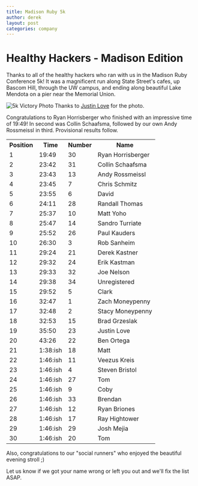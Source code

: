 ```yaml
---
title: Madison Ruby 5k
author: derek
layout: post
categories: company
---
```


# Healthy Hackers - Madison Edition

Thanks to all of the healthy hackers who ran with us in the Madison Ruby Conference 5k! It was a magnificent run along State Street's cafes, up Bascom Hill, through the UW campus, and ending along beautiful Lake Mendota on a pier near the Memorial Union.

![5k Victory Photo](http://farm7.static.flickr.com/6061/6065169457_460b87550e_b.jpg)
Thanks to [Justin Love](http://twitter.com/wondible) for the photo.

Congratulations to Ryan Horrisberger who finished with an impressive time of 19:49! In second was Collin Schaafsma, followed by our own Andy Rossmeissl in third. Provisional results follow.

<!-- more start -->

<table>
<tr><th>Position</th><th>Time</th><th>Number</th><th>Name</th></tr>
<tr><td>1</td><td>19:49</td><td>30</td><td>Ryan Horrisberger</td></tr>
<tr><td>2</td><td>23:42</td><td>31</td><td>Collin Schaafsma</td></tr>
<tr><td>3</td><td>23:43</td><td>13</td><td>Andy Rossmeissl</td></tr>
<tr><td>4</td><td>23:45</td><td>7</td><td>Chris Schmitz</td></tr>
<tr><td>5</td><td>23:55</td><td>6</td><td>David</td></tr>
<tr><td>6</td><td>24:11</td><td>28</td><td>Randall Thomas</td></tr>
<tr><td>7</td><td>25:37</td><td>10</td><td>Matt Yoho</td></tr>
<tr><td>8</td><td>25:47</td><td>14</td><td>Sandro Turriate</td></tr>
<tr><td>9</td><td>25:52</td><td>26</td><td>Paul Kauders</td></tr>
<tr><td>10</td><td>26:30</td><td>3</td><td>Rob Sanheim</td></tr>
<tr><td>11</td><td>29:24</td><td>21</td><td>Derek Kastner</td></tr>
<tr><td>12</td><td>29:32</td><td>24</td><td>Erik Kastman</td></tr>
<tr><td>13</td><td>29:33</td><td>32</td><td>Joe Nelson</td></tr>
<tr><td>14</td><td>29:38</td><td>34</td><td>Unregistered</td></tr>
<tr><td>15</td><td>29:52</td><td>5</td><td>Clark</td></tr>
<tr><td>16</td><td>32:47</td><td>1</td><td>Zach Moneypenny</td></tr>
<tr><td>17</td><td>32:48</td><td>2</td><td>Stacy Moneypenny</td></tr>
<tr><td>18</td><td>32:53</td><td>15</td><td>Brad Grzeslak</td></tr>
<tr><td>19</td><td>35:50</td><td>23</td><td>Justin Love</td></tr>
<tr><td>20</td><td>43:26</td><td>22</td><td>Ben Ortega</td></tr>
<tr><td>21</td><td>1:38:ish</td><td>18</td><td>Matt</td></tr>
<tr><td>22</td><td>1:46:ish</td><td>11</td><td>Veezus Kreis</td></tr>
<tr><td>23</td><td>1:46:ish</td><td>4</td><td>Steven Bristol</td></tr>
<tr><td>24</td><td>1:46:ish</td><td>27</td><td>Tom</td></tr>
<tr><td>25</td><td>1:46:ish</td><td>9</td><td>Coby</td></tr>
<tr><td>26</td><td>1:46:ish</td><td>33</td><td>Brendan</td></tr>
<tr><td>27</td><td>1:46:ish</td><td>12</td><td>Ryan Briones</td></tr>
<tr><td>28</td><td>1:46:ish</td><td>17</td><td>Ray Hightower</td></tr>
<tr><td>29</td><td>1:46:ish</td><td>29</td><td>Josh Mejia</td></tr>
<tr><td>30</td><td>1:46:ish</td><td>20</td><td>Tom</td></tr>
</table>

Also, congratulations to our "social runners" who enjoyed the beautiful evening stroll ;)

Let us know if we got your name wrong or left you out and we'll fix the list ASAP.

<!-- more end -->

